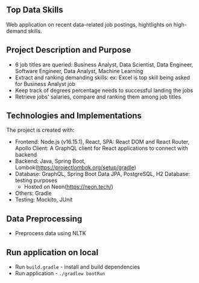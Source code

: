 ## Top Data Skills
Web application on recent data-related job postings, hightlights on high-demand skills.

## Project Description and Purpose
* 6 job titles are queried: Business Analyst, Data Scientist, Data Engineer, Software Engineer, Data Analyst, Machine Learning
* Extract and ranking demanding skills: ex: Excel is top skill being asked for Business Analyst job
* Keep track of degrees percentage needs to successful landing the jobs
* Retrieve jobs' salaries, compare and ranking them among job titles
  
## Technologies and Implementations
The project is created with:
* Frontend: Node.js (v16.15.1), React, SPA: React DOM and React Router, Apollo Client: A GraphQL client for React applications to connect with backend
* Backend: Java, Spring Boot, Lombok(https://projectlombok.org/setup/gradle)
* Database: GraphQL, Spring Boot Data JPA, PostgreSQL, H2 Database: testing purposes
  - Hosted on Neon(https://neon.tech/)
* Others: Gradle
* Testing: Mockito, JUnit

## Data Preprocessing
* Preprocess data using NLTK

## Run application on local
* Run ```build.gradle``` - install and build dependencies
* Run application - ```./gradlew bootRun```

